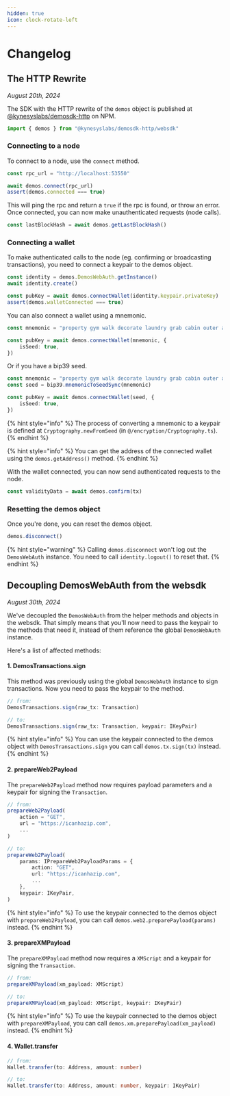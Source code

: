 ```yaml
---
hidden: true
icon: clock-rotate-left
---
```


# Changelog

## The HTTP Rewrite

_August 20th, 2024_

The SDK with the HTTP rewrite of the `demos` object is published at [@kynesyslabs/demosdk-http](https://www.npmjs.com/package/@kynesyslabs/demosdk-http) on NPM.

```ts
import { demos } from "@kynesyslabs/demosdk-http/websdk"
```

### Connecting to a node

To connect to a node, use the `connect` method.

```ts
const rpc_url = "http://localhost:53550"

await demos.connect(rpc_url)
assert(demos.connected === true)
```

This will ping the rpc and return a `true` if the rpc is found, or throw an error. Once connected, you can now make unauthenticated requests (node calls).

```ts
const lastBlockHash = await demos.getLastBlockHash()
```

### Connecting a wallet

To make authenticated calls to the node (eg. confirming or broadcasting transactions), you need to connect a keypair to the demos object.

```ts
const identity = demos.DemosWebAuth.getInstance()
await identity.create()

const pubKey = await demos.connectWallet(identity.keypair.privateKey)
assert(demos.walletConnected === true)
```

You can also connect a wallet using a mnemonic.

```ts
const mnemonic = "property gym walk decorate laundry grab cabin outer artist nest castle vote"

const pubKey = await demos.connectWallet(mnemonic, {
    isSeed: true,
})
```

Or if you have a bip39 seed.

```ts
const mnemonic = "property gym walk decorate laundry grab cabin outer artist nest castle vote"
const seed = bip39.mnemonicToSeedSync(mnemonic)

const pubKey = await demos.connectWallet(seed, {
    isSeed: true,
})
```

{% hint style="info" %}
The process of converting a mnemonic to a keypair is defined at `Cryptography.newFromSeed` (in `@/encryption/Cryptography.ts`).
{% endhint %}

{% hint style="info" %}
You can get the address of the connected wallet using the `demos.getAddress()` method.
{% endhint %}

With the wallet connected, you can now send authenticated requests to the node.

```ts
const validityData = await demos.confirm(tx)
```

### Resetting the demos object

Once you're done, you can reset the demos object.

```ts
demos.disconnect()
```

{% hint style="warning" %}
Calling `demos.disconnect` won't log out the `DemosWebAuth` instance. You need to call `identity.logout()` to reset that.
{% endhint %}



## Decoupling DemosWebAuth from the websdk

_August 30th, 2024_

We've decoupled the `DemosWebAuth` from the helper methods and objects in the websdk. That simply means that you'll now need to pass the keypair to the methods that need it, instead of them reference the global `DemosWebAuth` instance.

Here's a list of affected methods:

#### 1. DemosTransactions.sign

This method was previously using the global `DemosWebAuth` instance to sign transactions. Now you need to pass the keypair to the method.

```ts
// from:
DemosTransactions.sign(raw_tx: Transaction)

// to:
DemosTransactions.sign(raw_tx: Transaction, keypair: IKeyPair)
```

{% hint style="info" %}
You can use the keypair connected to the demos object with `DemosTransactions.sign` you can call `demos.tx.sign(tx)` instead.
{% endhint %}

#### 2. prepareWeb2Payload

The `prepareWeb2Payload` method now requires payload parameters and a keypair for signing the `Transaction`.

```ts
// from:
prepareWeb2Payload(
    action = "GET",
    url = "https://icanhazip.com",
    ...
)

// to:
prepareWeb2Payload(
    params: IPrepareWeb2PayloadParams = {
        action: "GET",
        url: "https://icanhazip.com",
        ...
    },
    keypair: IKeyPair,
)
```

{% hint style="info" %}
To use the keypair connected to the demos object with `prepareWeb2Payload`, you can call `demos.web2.preparePayload(params)` instead.
{% endhint %}

#### 3. prepareXMPayload

The `prepareXMPayload` method now requires a `XMScript` and a keypair for signing the `Transaction`.

```ts
// from:
prepareXMPayload(xm_payload: XMScript)

// to:
prepareXMPayload(xm_payload: XMScript, keypair: IKeyPair)
```

{% hint style="info" %}
To use the keypair connected to the demos object with `prepareXMPayload`, you can call `demos.xm.preparePayload(xm_payload)` instead.
{% endhint %}

#### 4. Wallet.transfer

```ts
// from:
Wallet.transfer(to: Address, amount: number)

// to:
Wallet.transfer(to: Address, amount: number, keypair: IKeyPair)
```
